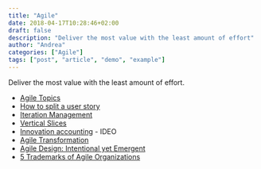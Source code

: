 ```yaml
---
title: "Agile"
date: 2018-04-17T10:28:46+02:00
draft: false
description: "Deliver the most value with the least amount of effort"
author: "Andrea"
categories: ["Agile"]
tags: ["post", "article", "demo", "example"]
---
```


Deliver the most value with the least amount of effort.
<!--more-->

- [Agile Topics](https://www.mountaingoatsoftware.com/agile)
- [How to split a user story](http://agileforall.com/resources/how-to-split-a-user-story/)
- [Iteration Management](http://www.scaledagileframework.com/iteration-planning/)
- [Vertical Slices](http://agileforall.com/vertical-slices-and-scale/)
- [Innovation accounting](https://www.ideou.com/blogs/inspiration/innovation-accounting-what-it-is-and-how-to-get-started) - IDEO
- [Agile Transformation](https://www.solutionsiq.com/resource/blog-post/leading-agile-change-proven-change-models-for-agile-transformation/)
- [Agile Design: Intentional yet Emergent](https://www.mountaingoatsoftware.com/blog/agile-design-intentional-yet-emergent)
- [5 Trademarks of Agile Organizations](https://www.mckinsey.com/business-functions/organization/our-insights/the-five-trademarks-of-agile-organizations)
